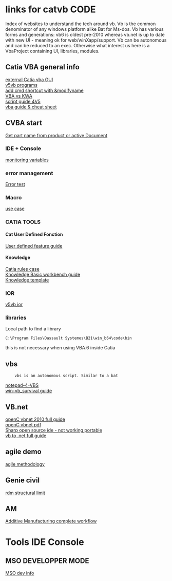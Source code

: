 # links for catvb CODE
Index of websites to understand the tech around vb. Vb is the common denominator of any windows platform alike Bat for Ms-dos. Vb has various forms and generations: vb6 is oldest pre-2010 whereas vb.net is up to date with new UI - meaning ok for web/winXapp/support. Vb can be autonomous and can be reduced to an exec. Otherwise what interest us here is a VbaProject containing UI, libraries, modules.
## Catia VBA general info
[external Catia vba GUI](https://apprendre-la-cao.com/comment-faire-une-premiere-application-catia-v5-vb-net/)  
[v5vb programs](https://v5vb.wordpress.com/2010/03/14/deploying-programs/)  
[add cmd shortcut with &modifyname](https://stackoverflow.com/questions/12933279/how-to-coment-and-uncomment-blocks-of-code-in-the-office-vba-editor?utm_medium=organic&utm_source=google_rich_qa&utm_campaign=google_rich_qa)  
[VBA vs KWA](http://www.coe.org/p/fo/et/thread=28577)  
[script guide 4V5](http://www.scripting4v5.com/additional-articles/catia-macro-selection/)  
[vba guide & cheat sheet](https://analystcave.com/vba-collection/)
## CVBA start
[Get part name from product or active Document](http://cadxp.com/topic/14115-catia-vba-attaquer-une-part-par-son-nom-dinstance-en-vb/)

### IDE + Console
[monitoring variables](https://stackoverflow.com/questions/22580977/how-to-comfortably-monitor-variables-in-a-vbscript-during-development-process)  
### error management
[Error test](http://www.coe.org/p/fo/et/thread=12200) 
### Macro
[use case](http://www.eng-tips.com/viewthread.cfm?qid=367929)  
### CATIA TOOLS
#### Cat User Defined Fonction
[User defined feature guide](http://catiadoc.free.fr/online/cfyugpkt_C2/cfyugpktudf0011.htm#Editing%20a%20User-Defined%20Feature)  
#### Knowledge
[Catia rules case](https://grabcad.com/questions/how-to-write-rules-in-catia-can-anyone-tell-me-what-is-the-syntax-to-write-rules)  
[Knowledge Basic workbench guide](https://d2t1xqejof9utc.cloudfront.net/files/24023/EDU_CAT_EN_KBE_FF_V5R18_toprint.pdf?1374070986)  
[Knowledge template ](http://www.cad-magazine.com/sites/default/files/trucs/pdf/les_knowledge_templates_sous-215.pdf)  

### IOR
[v5vb ior](https://v5vb.wordpress.com/2010/01/27/insert-object-resolution/#more-186)  
### libraries
Local path to find a library

    C:\Program Files\Dassault Systemes\B21\win_b64\code\bin
this is not necessary when using VBA.6 inside Catia
## vbs
        vbs is an autonomous script. Similar to a bat
[notepad-4-VBS](https://community.spiceworks.com/how_to/2035-run-vbs-from-notepad)  
[win-vb_survival guide](https://feoh.org/2010/03/31/windows-scripting-a-vbscript-survival-guide/)  

## VB.net
[openC vbnet 2010 full guide](https://openclassrooms.com/courses/apprenez-a-programmer-en-vb-net)  
[openC vbnet pdf](http://user.oc-static.com/pdf/134798-apprenez-a-programmer-en-vb-net.pdf)  
[Sharp open source ide - not working portable](https://sourceforge.net/projects/sharpdevelop/)  
[vb to .net full guide](https://dotnet.developpez.com/articles/migration/vb6_vers_dotnet/)  

## agile demo 
[agile methodology](https://blog.azendoo.com/agile-project-management-methodology-explained/)  

## Genie civil
[rdm structural limit ](https://pastel.archives-ouvertes.fr/tel-01218303/file/%5BBleyer%5D%20Methodes%20numeriques%20pour%20le%20calcul%20%C3%A0%20la%20rupture%20des%20structures%20de%20genie%20civil.pdf)  

## AM
[Additive Manufacturing complete workflow](http://publications.lib.chalmers.se/records/fulltext/213772/213772.pdf)  
# Tools IDE Console

## MSO DEVELOPPER MODE
[MSO dev info](https://msdn.microsoft.com/en-us/library/ms269003.aspx)  
